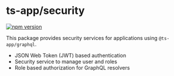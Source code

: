 # ts-app/security

[![npm version](https://badge.fury.io/js/%40ts-app%2Fsecurity.svg)](https://badge.fury.io/js/%40ts-app%2Fsecurity)

This package provides security services for applications using `@ts-app/graphql`.

* JSON Web Token (JWT) based authentication
* Security service to manage user and roles
* Role based authorization for GraphQL resolvers
